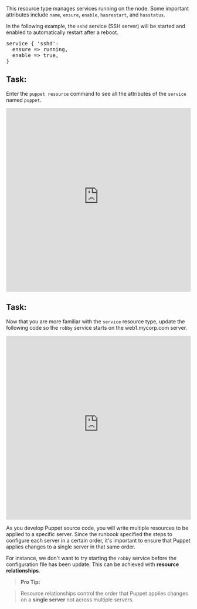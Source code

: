 This resource type manages services running on the node. Some important attributes include `name`, `ensure`, `enable`, `hasrestart`, and `hasstatus`.

In the following example, the `sshd` service (SSH server) will be started and enabled to automatically restart after a reboot.

<pre>
service { 'sshd':
  ensure => running,
  enable => true,
}
</pre>

## Task:

Enter the `puppet resource` command to see all the attributes of the `service` named `puppet`.

<iframe src="https://magicbox.classroom.puppet.com/resources/exploring_service" width="100%" height="500px" frameborder="0"></iframe>

## Task:

Now that you are more familiar with the `service` resource type, update the following code so the `robby` service starts on the web1.mycorp.com server.

<iframe src="https://magicbox.classroom.puppet.com/scenario/start_robby_service" width="100%" height="500px" frameborder="0"></iframe>

As you develop Puppet source code, you will write multiple resources to be applied to a specific server. Since the runbook specified the steps to configure each server in a certain order, it's important to ensure that Puppet applies changes to a single server in that same order.

For instance, we don't want to try starting the `robby` service before the configuration file has been update. This can be achieved with **resource relationships**.

> **Pro Tip:**

> Resource relationships control the order that Puppet applies changes on a **single server** not across multiple servers.
